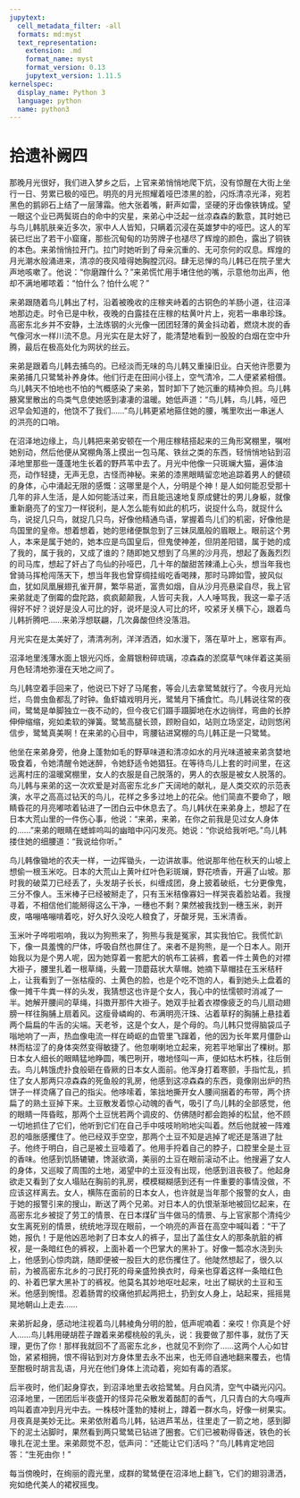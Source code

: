 ```yaml
---
jupytext:
  cell_metadata_filter: -all
  formats: md:myst
  text_representation:
    extension: .md
    format_name: myst
    format_version: 0.13
    jupytext_version: 1.11.5
kernelspec:
  display_name: Python 3
  language: python
  name: python3
---
```

# 拾遗补阙四 

那晚月光很好，我们进入梦乡之后，上官来弟悄悄地爬下炕，没有惊醒在大街上坐行一日、劳累已极的哑巴。明亮的月光照耀着哑巴漆黑的脸，闪烁清凉光泽，宛若黑色的鹅卵石上结了一层薄霜。他大张着嘴，鼾声如雷，坚硬的牙齿像铁铸成。望一眼这个业已两鬓斑白的命中的灾星，来弟心中泛起一丝凉森森的歉意，其时她已与鸟儿韩肌肤亲近多次，家中人人皆知，只瞒着沉浸在英雄梦中的哑巴。这人的军装已烂出了若干小窟窿，那些沉甸甸的功劳牌子也褪尽了辉煌的颜色，露出了铜铁的本色。来弟悄悄拉开门。拉门时她听到了母亲沉重的、无可奈何的叹息。辉煌的月光潮水般涌进来，清凉的夜风噎得她胸膛沉闷。肆无忌惮的鸟儿韩已在院子里大声地咳嗽了。他说：“你磨蹭什么？”来弟慌忙用手堵住他的嘴，示意他勿出声，他却不满地嘟哝着：“怕什么？怕什么呢？” 

来弟跟随着鸟儿韩出了村，沿着被晚收的庄稼夹峙着的古铜色的羊肠小道，往沼泽地那边走。时令已是中秋，夜晚的白露挂在庄稼的枯黄叶片上，宛若一串串珍珠。高密东北乡并不安静，土法炼钢的火光像一团团轻薄的黄金抖动着，燃烧木炭的香气像河水一样川流不息。月光实在是太好了，能清楚地看到一股股的白烟在空中升腾，最后在极高处化为网状的丝云。 

来弟是跟着鸟儿韩去捕鸟的。已经淡而无味的鸟儿韩又重操旧业。白天他许愿要为来弟捕几只鹭鸶补养身体。他们行走在田间小径上，空气清冷，二人便紧紧相偎。鸟儿韩天不怕地也不怕的气概感染了来弟，暂时卸下了她沉重的精神负担。鸟儿韩腋窝里散出的鸟类气息使她感到凄凄的温暖。她低声道：“鸟儿韩，鸟儿韩，哑巴迟早会知道的，他饶不了我们……”鸟儿韩更紧地箍住她的腰，嘴里吹出一串迷人的洪亮的口哨。 

在沼泽地边缘上，鸟儿韩把来弟安顿在一个用庄稼秸搭起来的三角形窝棚里，嘱咐她别动，然后他便从窝棚角落上摸出一包马尾、铁丝之类的东西，轻悄悄地钻到沼泽地里那些一蓬蓬地生长着的野芦苇中去了。月光中他像一只斑斓大猫，遍体油亮，动作轻捷，无声无息，古怪而神秘。来弟的漆黑眼睛留恋地追踪着男人的健硕的身体，心中涌起无限的感慨：这哪里是个人，分明是个神！是人如何能忍受那十几年的非人生活，是人如何能活过来，而且能迅速地复原成健壮的男儿身躯，就像重新磨亮了的宝刀一样锐利，是人怎么能有如此的机巧，说捉什么鸟，就捉什么鸟，说捉几只鸟，就捉几只鸟，好像他精通鸟语，掌握着鸟儿们的机密，好像他是鸟国里的皇帝。想着想着，她的思绪便飘忽到了三妹凤凰般的眉眼上。眼前这个男人，本来是属于她的，她本应是鸟国皇后，但鬼使神差，但阴差阳错，属于她的成了我的，属于我的，又成了谁的？随即她又想到了乌黑的沙月亮，想起了轰轰烈烈的司马库，想起了奸占了鸟仙的孙哑巴，几十年的酸甜苦辣涌上心头，想当年我也曾骑马挥枪闯荡天下，想当年我也曾穿绸挂缎吃香喝辣，那时马蹄如雪，披风似血，犹如凤凰展翅孔雀开屏，繁华易逝，富贵如烟，自从沙月亮悬梁自尽，我上官来弟就走了倒霉的盘陀路，疯疯颠颠我，人皆可夫我，人人唾骂我，我这一辈子活得好不好？说好是没人可比的好，说坏是没人可比的坏，咬紧牙关横下心，跟着鸟儿韩折腾吧……来弟浮想联翩，几次鼻酸但终没落泪。 

月光实在是太美好了，清清冽冽，洋洋洒洒，如水漫下，落在草叶上，窸窣有声。 

沼泽地里浅薄水面上银光闪烁，金屑银粉碎琉璃，凉森森的淤腐草气味伴着这美丽月色轻清地弥漫在天地之间了。 

鸟儿韩空着手回来了，他说已下好了马尾套，等会儿去拿鹭鸶就行了。今夜月光灿烂，鸟兽虫鱼都乱了时钟。鱼虾嬉戏明月光，鹭鸶月下捕食忙。鸟儿韩说往常的夜间，鹭鸶是单脚独立一夜不动的，但今夜它们蹑手蹑脚地在水边徜徉，弯曲的长脖伸伸缩缩，宛如柔软的弹簧。鹭鸶高腿长颈，顾盼自如，站则立场坚定，动则悠闲信步，鹭鸶真美啊！在来弟的心目中，弯腰钻进窝棚的鸟儿韩正是一只鹭鸶。 

他坐在来弟身旁，他身上蓬勃如毛的野草味道和清凉如水的月光味道被来弟贪婪地吸食着，令她清醒令她迷醉，令她舒适令她猖狂。在等待鸟儿上套的时间里，在这远离村庄的温暖窝棚里，女人的衣服是自己脱落的，男人的衣服是被女人脱落的。鸟儿韩与来弟的这一次欢爱是对高密东北乡广天阔地的献礼，是人类交欢的示范表演，水平之高高过钻天的鸟儿，花样之多多过地上的花朵。他们简直不要命了，眼睛昏花的月亮嘟哝着钻进了一团白云中休息去了。鸟儿韩伏在来弟身上，想起了在日本大荒山里的一件伤心事，他说：“来弟，来弟，在你之前我是见过女人身体的……”来弟的眼睛在蟋蟀呜叫的幽暗中闪闪发亮。她说：“你说给我听吧。”鸟儿韩搂住她的细腰道：“我说给你听。” 

鸟儿韩像锄地的农夫一样，一边挥锄头，一边讲故事。他说那年他在秋天的山坡上想偷一根玉米吃。日本的大荒山上黄叶红叶色彩斑斓，野花喷香，开遍了山坡。那时我的破菜刀已经丢了，头发胡子长长，纠缠成团，身上披着破纸，七分更像鬼，三分不像人。玉米棒子已经被掰走了，只有玉米秸像寡妇一样哭丧着脸站着。我搜寻着，不相信他们能掰得这么干净，一穗也不剩？果然被我找到一穗玉米，剥开皮，咯嘣咯嘣啃着吃，好久好久没吃人粮食了，牙酸牙晃，玉米清香。 

玉米叶子哗啦啦响，我以为狗熊来了，狗熊与我是冤家，其实我怕它。我慌忙趴下，像一具羞愧的尸体，呼吸自然也屏住了。来者不是狗熊，是一个日本人。刚开始我以为是个男人呢，因为她穿着一套肥大的帆布工装裤，套着一件土黄色的对襟大褂子，腰里扎着一根草绳，头戴一顶蘑菇状大草帽。她摘下草帽挂在玉米秸秆上，让我看到了一张枯瘦的、土黄色的脸，也是个吃不饱的人，看到她头上盘着的像一摊干牛粪一样的头发，我猜想这也许是个女人，我心中的怯懦顿时消减了一半。她解开腰间的草绳，抖擞开那件大褂子。她双手扯着衣襟像疲乏的鸟儿扇动翅膀一样往胸脯上扇着风。这瘦骨嶙峋的、布满明亮汗珠、沾着草籽的胸脯上悬挂着两个扁扁的牛舌的尖端。天老爷，这是个女人，是个母的。鸟儿韩只觉得脑袋瓜子嗡地响了一声，热血像电流一样在崎岖的血管里飞蹿着，他的因为长年累月僵卧山林而枯涩了的身体突然变得敏捷了。他忽喇喇地立起来，宛若平地窜出了棵树。那日本女人细长的眼睛猛地睁圆，嘴巴咧开，嗷地怪叫一声，便如枯木朽株，往后倒去。鸟儿韩饿虎扑食般砸在昏厥的日本女人面前。他浑身打着寒颤，手指忙乱，抓住了女人那两只凉森森的死鱼般的乳房，他感到这凉森森的东西，竟像刚出炉的热饼子一样烫痛了自己的指尖。他哆嗦着，笨拙地撕开女人腰间捆着的布带，两个挤扁了的熟土豆掉下来。土豆散发着惊心动魄的香气，吸引了鸟儿韩的全部感觉，他的眼睛一阵昏眩，那两个土豆恍若两个调皮的、仿佛随时都会跑掉的松鼠，他不顾一切地抓住了它们，他听到它们在自己手中吱吱哟哟地尖叫着。然后他就被一阵难忍的噎胀感攫住了。他已经双手空空，那两个土豆不知是逃掉了呢还是落进了肚子。他终于明白，自己是被土豆噎着了。他用手捋着自己的脖子，口腔里全是土豆的香味。他感到饥肠辘辘，馋涎欲滴，美丽的土豆在眼前滚动不止。他搜遍了女人的身体，又巡睃了周围的土地，渴望中的土豆没有出现，他感到沮丧极了。他起身欲走又看到了女人塌贴在胸前的乳房，模模糊糊感到还有一件重要的事情没做，不应该这样离去。女人，横陈在面前的日本女人，也许就是当年那个报警的女人，由于她的报警引来的搜山，断送了两个兄弟。对日本人的仇恨渐渐地被回忆起来，在高密东北乡被捉了劳工的情景、在日本煤矿当牛做马的情景、与上官家那个清纯少女生离死别的情景，统统地浮现在眼前，一个响亮的声音在高空中喊叫着：“干了她，报仇！于是他凶恶地剥了日本女人的裤子，显出了盖住女人的那条肮脏的裤衩，是一条暗红色的裤衩，上面补着一个巴掌大的黑补丁。好像一瓢凉水浇到头上，他感到心惊肉跳，随即便被一股巨大的悲伤攫住了。他陡然想起了，很久以前，为被高密东北乡的刁民打死的母亲盛殓换衣时，母亲也穿着这样一条暗红色的、补着巴掌大黑补丁的裤衩。他莫名其妙地呕吐起来，吐出了糊状的土豆和玉米。他感到惋惜。忍着肠胃的绞痛他抓起两把土，扔到女人身上，站起来，摇摇晃晃地朝山上走去…… 

来弟折起身，感动地注视着鸟儿韩棱角分明的脸，低声呢喃着：亲哎！你真是个好人……鸟儿韩用硬胡茬子蹭着来弟樱桃般的乳头，说：我要做了那件事，就伤了天理，更伤了你！那样我就回不了高密东北乡，也就见不到你了……这两个人心如甘饴，紧紧相拥，恨不得钻到对方身体里去永不出来，也无师自通地翻来覆去，也情至酣极时胡言乱语，月光在他们身体上流动着，宛如有毒的酒浆。 

后半夜时，他们起身穿衣，到沼泽地里去收拾鹭鸶。月白风清，空气中磷光闪闪。沼泽地里，一团团后半夜盛开的怪异花朵散发着酩酊的香气，几只青白的大鸟嘎声呜叫着直冲到月光中去。一株枝叶蓬勃的矮树上，蹲着一群水鸟，好像一树果实。月夜真是美妙无比。来弟依附着鸟儿韩，钻进芦苇丛，往里走了一箭之地，感到脚下的泥土沾脚时，果然看到两只鹭鸶已钻进了圈套。它们已被勒得昏迷，铁色的长喙扎在泥土里。来弟颇觉不忍，低声问：“还能让它们活吗？”鸟儿韩肯定地回答：“生死由你！” 

每当傍晚时，在绚丽的霞光里，成群的鹭鸶便在沼泽地上翻飞，它们的翅羽潇洒，宛如绝代美人的裙衩摇曳。 

